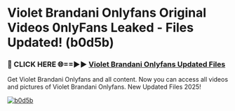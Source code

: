 # Violet Brandani Onlyfans Original Videos 0nlyFans Leaked - Files Updated! (b0d5b)

<h3>🔴 CLICK HERE 🌐==►► <a href="https://tinyurl.com/2jnfzry5" rel="nofollow">Violet Brandani Onlyfans Updated Files</a></h3>

Get Violet Brandani Onlyfans and all content. Now you can access all videos and pictures of Violet Brandani Onlyfans. New Updated Files 2025!

[![b0d5b](https://i.imgur.com/GyGTBgg.gif)](https://tinyurl.com/2jnfzry5)
